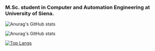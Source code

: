 ### M.Sc. student in Computer and Automation Engineering at University of Siena. 

<!-- Theme -->
![Anurag's GitHub stats](https://github-readme-stats.vercel.app/api?username=anuraghazra&show_icons=true&theme=radical)

<!-- Stats -->
![Anurag's GitHub stats](https://github-readme-stats.vercel.app/api?username=mircomannino&hide=contribs,prs)

<!-- Top Languages -->
[![Top Langs](https://github-readme-stats.vercel.app/api/top-langs/?username=mircomannino&layout=compact&hide=Batchfile)](https://github.com/anuraghazra/github-readme-stats)

<!--
**mircomannino/mircomannino** is a ✨ _special_ ✨ repository because its `README.md` (this file) appears on your GitHub profile.

Here are some ideas to get you started:

- 🔭 I’m currently working on ...
- 🌱 I’m currently learning ...
- 👯 I’m looking to collaborate on ...
- 🤔 I’m looking for help with ...
- 💬 Ask me about ...
- 📫 How to reach me: ...
- 😄 Pronouns: ...
- ⚡ Fun fact: ...
-->
